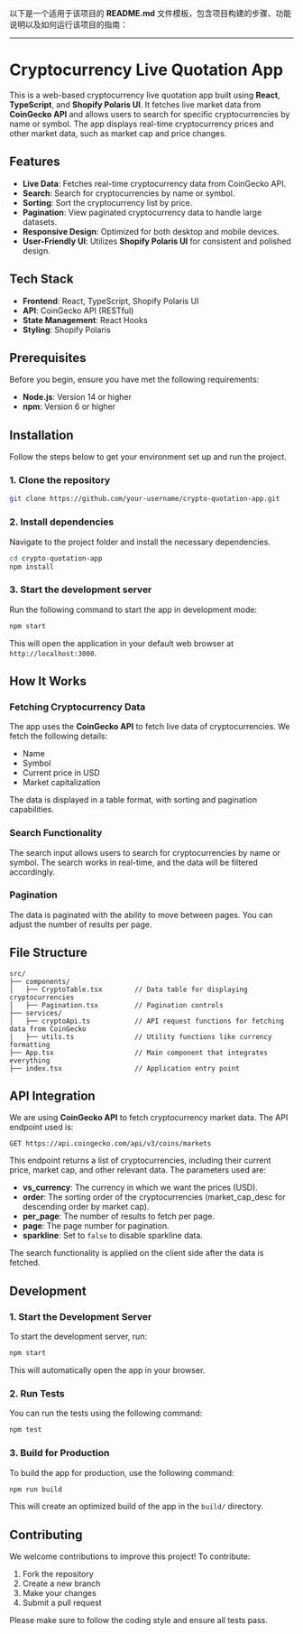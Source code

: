 以下是一个适用于该项目的 **README.md** 文件模板，包含项目构建的步骤、功能说明以及如何运行该项目的指南：

---

# Cryptocurrency Live Quotation App

This is a web-based cryptocurrency live quotation app built using **React**, **TypeScript**, and **Shopify Polaris UI**. It fetches live market data from **CoinGecko API** and allows users to search for specific cryptocurrencies by name or symbol. The app displays real-time cryptocurrency prices and other market data, such as market cap and price changes.

## Features

- **Live Data**: Fetches real-time cryptocurrency data from CoinGecko API.
- **Search**: Search for cryptocurrencies by name or symbol.
- **Sorting**: Sort the cryptocurrency list by price.
- **Pagination**: View paginated cryptocurrency data to handle large datasets.
- **Responsive Design**: Optimized for both desktop and mobile devices.
- **User-Friendly UI**: Utilizes **Shopify Polaris UI** for consistent and polished design.

## Tech Stack

- **Frontend**: React, TypeScript, Shopify Polaris UI
- **API**: CoinGecko API (RESTful)
- **State Management**: React Hooks
- **Styling**: Shopify Polaris

## Prerequisites

Before you begin, ensure you have met the following requirements:

- **Node.js**: Version 14 or higher
- **npm**: Version 6 or higher

## Installation

Follow the steps below to get your environment set up and run the project.

### 1. Clone the repository

```bash
git clone https://github.com/your-username/crypto-quotation-app.git
```

### 2. Install dependencies

Navigate to the project folder and install the necessary dependencies.

```bash
cd crypto-quotation-app
npm install
```

### 3. Start the development server

Run the following command to start the app in development mode:

```bash
npm start
```

This will open the application in your default web browser at `http://localhost:3000`.

## How It Works

### **Fetching Cryptocurrency Data**

The app uses the **CoinGecko API** to fetch live data of cryptocurrencies. We fetch the following details:

- Name
- Symbol
- Current price in USD
- Market capitalization

The data is displayed in a table format, with sorting and pagination capabilities.

### **Search Functionality**

The search input allows users to search for cryptocurrencies by name or symbol. The search works in real-time, and the data will be filtered accordingly.

### **Pagination**

The data is paginated with the ability to move between pages. You can adjust the number of results per page.

## File Structure

```plaintext
src/
├── components/
│   ├── CryptoTable.tsx        // Data table for displaying cryptocurrencies
│   ├── Pagination.tsx         // Pagination controls
├── services/
│   ├── cryptoApi.ts           // API request functions for fetching data from CoinGecko
│   ├── utils.ts               // Utility functions like currency formatting
├── App.tsx                    // Main component that integrates everything
├── index.tsx                  // Application entry point
```

## API Integration

We are using **CoinGecko API** to fetch cryptocurrency market data. The API endpoint used is:

```plaintext
GET https://api.coingecko.com/api/v3/coins/markets
```

This endpoint returns a list of cryptocurrencies, including their current price, market cap, and other relevant data. The parameters used are:

- **vs_currency**: The currency in which we want the prices (USD).
- **order**: The sorting order of the cryptocurrencies (market_cap_desc for descending order by market cap).
- **per_page**: The number of results to fetch per page.
- **page**: The page number for pagination.
- **sparkline**: Set to `false` to disable sparkline data.

The search functionality is applied on the client side after the data is fetched.

## Development

### 1. Start the Development Server

To start the development server, run:

```bash
npm start
```

This will automatically open the app in your browser.

### 2. Run Tests

You can run the tests using the following command:

```bash
npm test
```

### 3. Build for Production

To build the app for production, use the following command:

```bash
npm run build
```

This will create an optimized build of the app in the `build/` directory.

## Contributing

We welcome contributions to improve this project! To contribute:

1. Fork the repository
2. Create a new branch
3. Make your changes
4. Submit a pull request

Please make sure to follow the coding style and ensure all tests pass.


```
